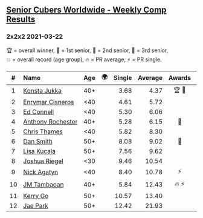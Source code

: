 <style>table {white-space: nowrap;}</style>
<link rel="stylesheet" type="text/css" href="/scw-comp/css/flags.css" />

## [Senior Cubers Worldwide - Weekly Comp Results](/scw-comp/results/)
### 2x2x2 2021-03-22

<span style="white-space: nowrap;">🏆 = overall winner</span>, <span style="white-space: nowrap;">🥇 = 1st senior</span>, <span style="white-space: nowrap;">🥈 = 2nd senior</span>, <span style="white-space: nowrap;">🥉 = 3rd senior</span>, <span style="white-space: nowrap;">💥 = overall record (age group)</span>, <span style="white-space: nowrap;">🔥 = PR average</span>, <span style="white-space: nowrap;">⚡ = PR single</span>.

| # | Name | Age | 🌍 | Single | Average | Awards | Solve 1 | Solve 2 | Solve 3 | Solve 4 | Solve 5 | Video |
| :--: | :-- | :--: | :--: | --: | --: | :--: | --: | --: | --: | --: | --: | :-- |
| 1 | [Konsta Jukka](../../persons/konsta_jukka/222.md) | 40+ | <i class="flag flag-FI" /> | 3.68 | 4.37 | 🏆 🥇 | 5.12 | 3.92 | 6.16 | 4.06 | 3.68 | [Desktop](https://www.facebook.com/events/802754890451423/permalink/810462349680677) / [Mobile](https://m.facebook.com/events/802754890451423?view=permalink&id=810462349680677) |
| 2 | [Enrymar Cisneros](../../persons/enrymar_cisneros/222.md) | <40 | <i class="flag flag-VE" /> | 4.61 | 5.72 |  | 5.11 | 5.63 | 6.43 | 8.24 | 4.61 | [Desktop](https://www.facebook.com/events/802754890451423/permalink/810379153022330) / [Mobile](https://m.facebook.com/events/802754890451423?view=permalink&id=810379153022330) |
| 3 | [Ed Connell](../../persons/ed_connell/222.md) | <40 | <i class="flag flag-IE" /> | 5.30 | 6.06 |  | 5.32 | 6.47 | 6.97 | 6.39 | 5.30 | [Desktop](https://www.facebook.com/events/802754890451423/permalink/810142453046000) / [Mobile](https://m.facebook.com/events/802754890451423?view=permalink&id=810142453046000) |
| 4 | [Anthony Rochester](../../persons/anthony_rochester/222.md) | 40+ | <i class="flag flag-AU" /> | 5.28 | 6.15 | 🥈 | 7.24 | 5.28 | 5.52 | 7.24 | 5.69 | [Desktop](https://www.facebook.com/events/802754890451423/permalink/805535300173382) / [Mobile](https://m.facebook.com/events/802754890451423?view=permalink&id=805535300173382) |
| 5 | [Chris Thames](../../persons/chris_thames/222.md) | <40 | <i class="flag flag-US" /> | 5.82 | 8.30 |  | 9.81 | 5.82 | 12.83 | 8.34 | 6.75 | [Desktop](https://www.facebook.com/events/802754890451423/permalink/809347899792122) / [Mobile](https://m.facebook.com/events/802754890451423?view=permalink&id=809347899792122) |
| 6 | [Dan Smith](../../persons/dan_smith/222.md) | 50+ | <i class="flag flag-US" /> | 8.08 | 9.02 | 🥉 | 12.41 | 9.19 | 8.08 | 9.57 | 8.29 | [Desktop](https://www.facebook.com/events/802754890451423/permalink/810519909674921) / [Mobile](https://m.facebook.com/events/802754890451423?view=permalink&id=810519909674921) |
| 7 | [Lisa Kucala](../../persons/lisa_kucala/222.md) | 50+ | <i class="flag flag-US" /> | 7.56 | 9.62 |  | 7.56 | 11.50 | 11.14 | 9.72 | 8.00 | [Desktop](https://www.facebook.com/events/802754890451423/permalink/805986060128306) / [Mobile](https://m.facebook.com/events/802754890451423?view=permalink&id=805986060128306) |
| 8 | [Joshua Riegel](../../persons/joshua_riegel/222.md) | <30 | <i class="flag flag-US" /> | 9.46 | 10.54 |  | 9.46 | 9.60 | 12.52 | 14.09 | 9.51 | [Desktop](https://www.facebook.com/events/802754890451423/permalink/810437073016538) / [Mobile](https://m.facebook.com/events/802754890451423?view=permalink&id=810437073016538) |
| 9 | [Nick Agatyn](../../persons/nick_agatyn/222.md) | <40 | <i class="flag flag-AU" /> | 8.40 | 10.78 | ⚡ | 10.74 | 10.61 | 8.40 | 11.68 | 11.00 | [Desktop](https://www.facebook.com/757743227/videos/10161121205148228) / [Mobile](https://m.facebook.com/757743227/videos/10161121205148228) |
| 10 | [JM Tambaoan](../../persons/jm_tambaoan/222.md) | 40+ | <i class="flag flag-PH" /> | 5.84 | 12.43 | 🔥 ⚡ | 16.08 | 14.28 | 11.75 | 11.27 | 5.84 | [Desktop](https://www.facebook.com/events/802754890451423/permalink/805360693524176) / [Mobile](https://m.facebook.com/events/802754890451423?view=permalink&id=805360693524176) |
| 11 | [Kerry Go](../../persons/kerry_go/222.md) | 50+ | <i class="flag flag-US" /> | 10.57 | 13.40 |  | 10.57 | 14.08 | 25.23 | 14.08 | 12.04 | [Desktop](https://www.facebook.com/events/802754890451423/permalink/806697483390497) / [Mobile](https://m.facebook.com/events/802754890451423?view=permalink&id=806697483390497) |
| 12 | [Jae Park](../../persons/jae_park/222.md) | 50+ | <i class="flag flag-US" /> | 12.42 | 21.93 |  | 25.73 | 23.06 | 17.76 | 24.98 | 12.42 | [Desktop](https://www.facebook.com/events/802754890451423/permalink/803859113674334) / [Mobile](https://m.facebook.com/events/802754890451423?view=permalink&id=803859113674334) |

<!-- Global site tag (gtag.js) - Google Analytics -->
<script async src="https://www.googletagmanager.com/gtag/js?id=UA-86348435-3"></script>
<script>window.dataLayer = window.dataLayer || []; function gtag() {dataLayer.push(arguments);} gtag('js', new Date()); gtag('config', 'UA-86348435-3');</script>
